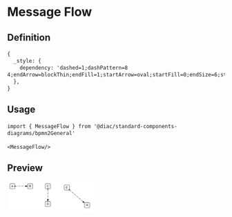 # Message Flow

## Definition

```
{
  _style: { 
    dependency: 'dashed=1;dashPattern=8 4;endArrow=blockThin;endFill=1;startArrow=oval;startFill=0;endSize=6;startSize=4;html=1;',
  },
}
```

## Usage

```
import { MessageFlow } from '@diac/standard-components-diagrams/bpmn2General'

<MessageFlow/>
```

## Preview

<img src="./message-flow.png" width="200"/>
